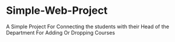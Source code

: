 # Simple-Web-Project
A Simple Project For Connecting the students with their Head of the Department For Adding Or Dropping Courses
